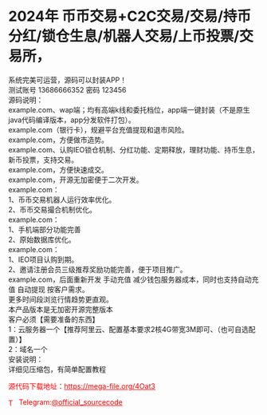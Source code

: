 # 2024年 币币交易+C2C交易/交易/持币分红/锁仓生息/机器人交易/上币投票/交易所，

系统完美可运营，源码可以封装APP！<br>测试账号 13686666352 密码 123456<br>源码说明：<br>example.com、wap端；均有高端k线和委托档位，app端一键封装（不是原生java代码编译版本，app分发软件打包）。<br>example.com（银行卡），规避平台充值提现和退市风险。<br>example.com，方便做市造势。<br>example.com、认购IEO锁仓机制、分红功能、定期释放，理财功能、持币生息，新币投票，支持交易。<br>example.com，方便快速成交。<br>example.com，开源无加密便于二次开发。<br>example.com：<br>1、币币交易机器人运行效率优化。<br>2、币币交易撮合机制优化。<br>example.com：<br>1、手机端部分功能完善<br>2、原始数据库优化。<br>example.com：<br>1、IEO项目认购到期。<br>2、邀请注册会员三级推荐奖励功能完善，便于项目推广。<br>example.com，后面重新开发 手动充值 减少钱包服务器成本，同时也支持自动充值 自动提现 按客户需求。<br>更多时间段浏览行情趋势更直观。<br>本产品版本是无加密开源完整版本<br>客户必须【需要准备的东西】<br>1：云服务器一个【推荐阿里云、配置基本要求2核4G带宽3M即可、（也可自选配置）】<br>2：域名一个<br>安装说明：<br>详细见压缩包，有简单配置教程<br>


<p style="color: red;">源代码下载地址：<a href="https://mega-file.org/4Oat3" style="color: red;">https://mega-file.org/4Oat3</a></p><p style="color: red;"><img src="https://cdn-icons-png.flaticon.com/512/2111/2111646.png" alt="Telegram Icon" style="width: 16px; vertical-align: middle; margin-right: 5px;">Telegram:<a href="https://t.me/official_sourcecode" style="color: red;">@official_sourcecode</a></p>